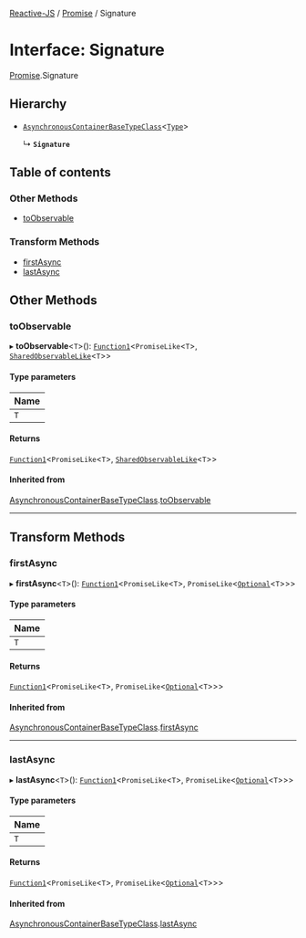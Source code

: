 [Reactive-JS](../README.md) / [Promise](../modules/Promise.md) / Signature

# Interface: Signature

[Promise](../modules/Promise.md).Signature

## Hierarchy

- [`AsynchronousContainerBaseTypeClass`](type_classes.AsynchronousContainerBaseTypeClass.md)<[`Type`](../modules/Promise.md#type)\>

  ↳ **`Signature`**

## Table of contents

### Other Methods

- [toObservable](Promise.Signature.md#toobservable)

### Transform Methods

- [firstAsync](Promise.Signature.md#firstasync)
- [lastAsync](Promise.Signature.md#lastasync)

## Other Methods

### toObservable

▸ **toObservable**<`T`\>(): [`Function1`](../modules/functions.md#function1)<`PromiseLike`<`T`\>, [`SharedObservableLike`](types.SharedObservableLike.md)<`T`\>\>

#### Type parameters

| Name |
| :------ |
| `T` |

#### Returns

[`Function1`](../modules/functions.md#function1)<`PromiseLike`<`T`\>, [`SharedObservableLike`](types.SharedObservableLike.md)<`T`\>\>

#### Inherited from

[AsynchronousContainerBaseTypeClass](type_classes.AsynchronousContainerBaseTypeClass.md).[toObservable](type_classes.AsynchronousContainerBaseTypeClass.md#toobservable)

___

## Transform Methods

### firstAsync

▸ **firstAsync**<`T`\>(): [`Function1`](../modules/functions.md#function1)<`PromiseLike`<`T`\>, `PromiseLike`<[`Optional`](../modules/functions.md#optional)<`T`\>\>\>

#### Type parameters

| Name |
| :------ |
| `T` |

#### Returns

[`Function1`](../modules/functions.md#function1)<`PromiseLike`<`T`\>, `PromiseLike`<[`Optional`](../modules/functions.md#optional)<`T`\>\>\>

#### Inherited from

[AsynchronousContainerBaseTypeClass](type_classes.AsynchronousContainerBaseTypeClass.md).[firstAsync](type_classes.AsynchronousContainerBaseTypeClass.md#firstasync)

___

### lastAsync

▸ **lastAsync**<`T`\>(): [`Function1`](../modules/functions.md#function1)<`PromiseLike`<`T`\>, `PromiseLike`<[`Optional`](../modules/functions.md#optional)<`T`\>\>\>

#### Type parameters

| Name |
| :------ |
| `T` |

#### Returns

[`Function1`](../modules/functions.md#function1)<`PromiseLike`<`T`\>, `PromiseLike`<[`Optional`](../modules/functions.md#optional)<`T`\>\>\>

#### Inherited from

[AsynchronousContainerBaseTypeClass](type_classes.AsynchronousContainerBaseTypeClass.md).[lastAsync](type_classes.AsynchronousContainerBaseTypeClass.md#lastasync)
